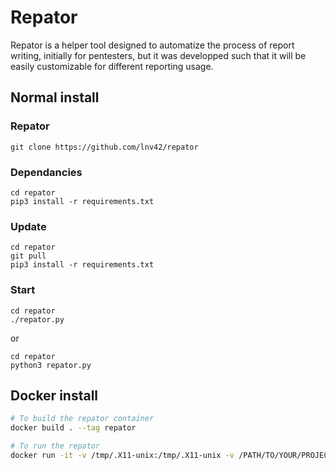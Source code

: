 # Repator

Repator is a helper tool designed to automatize the process of report writing, initially for pentesters, but it was developped such that it will be easily customizable for different reporting usage.

## Normal install

### Repator
    git clone https://github.com/lnv42/repator

### Dependancies
    cd repator
    pip3 install -r requirements.txt

### Update
    cd repator
    git pull
    pip3 install -r requirements.txt

### Start
    cd repator
    ./repator.py
or

    cd repator
    python3 repator.py

## Docker install

```bash
# To build the repator container
docker build . --tag repator

# To run the repator
docker run -it -v /tmp/.X11-unix:/tmp/.X11-unix -v /PATH/TO/YOUR/PROJECTS:/tmp/projects -e DISPLAY=$DISPLAY -u qtuser repator
```
